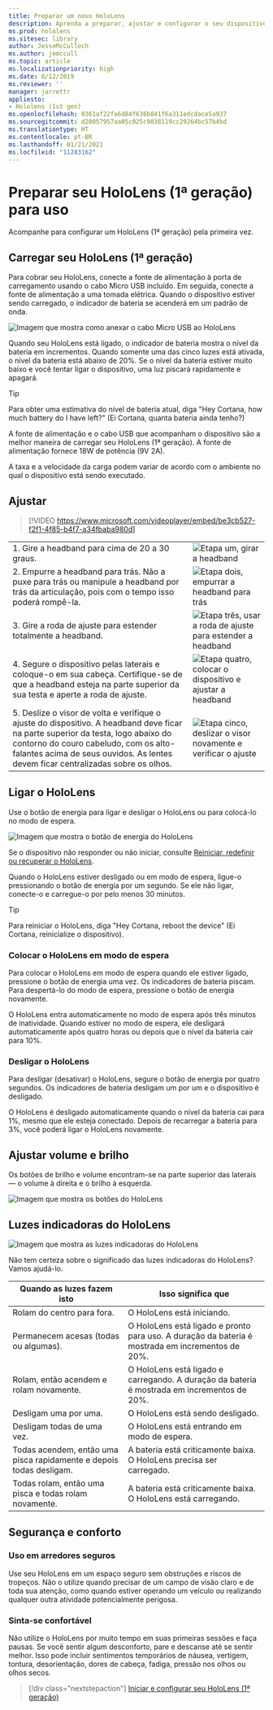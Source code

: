 ```yaml
---
title: Preparar um novo HoloLens
description: Aprenda a preparar, ajustar e configurar o seu dispositivo de realidade mista HoloLens (1ª geração) pela primeira vez.
ms.prod: hololens
ms.sitesec: library
author: JesseMcCulloch
ms.author: jemccull
ms.topic: article
ms.localizationpriority: high
ms.date: 8/12/2019
ms.reviewer: ''
manager: jarrettr
appliesto:
- Hololens (1st gen)
ms.openlocfilehash: 0361af22fa6d84f636b841f6a311edcdace5a937
ms.sourcegitcommit: d20057957aa05c025c9838119cc29264bc57b4bd
ms.translationtype: HT
ms.contentlocale: pt-BR
ms.lasthandoff: 01/21/2021
ms.locfileid: "11283162"
---
```

# Preparar seu HoloLens (1ª geração) para uso

Acompanhe para configurar um HoloLens (1ª geração) pela primeira vez.

## Carregar seu HoloLens (1ª geração)

Para cobrar seu HoloLens, conecte a fonte de alimentação à porta de carregamento usando o cabo Micro USB incluído. Em seguida, conecte a fonte de alimentação a uma tomada elétrica. Quando o dispositivo estiver sendo carregado, o indicador de bateria se acenderá em um padrão de onda.

![Imagem que mostra como anexar o cabo Micro USB ao HoloLens](./images/hololens-charging.png)

Quando seu HoloLens está ligado, o indicador de bateria mostra o nível da bateria em incrementos. Quando somente uma das cinco luzes está ativada, o nível da bateria está abaixo de 20%. Se o nível da bateria estiver muito baixo e você tentar ligar o dispositivo, uma luz piscará rapidamente e apagará.

> [!TIP]
> Para obter uma estimativa do nível de bateria atual, diga "Hey Cortana, how much battery do I have left?" (Ei Cortana, quanta bateria ainda tenho?)

A fonte de alimentação e o cabo USB que acompanham o dispositivo são a melhor maneira de carregar seu HoloLens (1ª geração).  A fonte de alimentação fornece 18W de potência (9V 2A).

A taxa e a velocidade da carga podem variar de acordo com o ambiente no qual o dispositivo está sendo executado.

## Ajustar

> [!VIDEO https://www.microsoft.com/videoplayer/embed/be3cb527-f2f1-4f85-b4f7-a34fbaba980d]

|     |     |
|:--- |:--- |
|1. Gire a headband para cima de 20 a 30 graus.|![Etapa um, girar a headband](./images/FitGuideStep1.png)|
|2. Empurre a headband para trás. Não a puxe para trás ou manipule a headband por trás da articulação, pois com o tempo isso poderá rompê-la.|![Etapa dois, empurrar a headband para trás](./images/FitGuideStep2.png)|
|3. Gire a roda de ajuste para estender totalmente a headband. |![Etapa três, usar a roda de ajuste para estender a headband](./images/FitGuideStep3.png)|
|4. Segure o dispositivo pelas laterais e coloque-o em sua cabeça. Certifique-se de que a headband esteja na parte superior da sua testa e aperte a roda de ajuste.|![Etapa quatro, colocar o dispositivo e ajustar a headband](./images/FitGuideStep4.png)|
|5. Deslize o visor de volta e verifique o ajuste do dispositivo. A headband deve ficar na parte superior da testa, logo abaixo do contorno do couro cabeludo, com os alto-falantes acima de seus ouvidos. As lentes devem ficar centralizadas sobre os olhos.|![Etapa cinco, deslizar o visor novamente e verificar o ajuste](./images/FitGuideSetep5.png)|

## Ligar o HoloLens

Use o botão de energia para ligar e desligar o HoloLens ou para colocá-lo no modo de espera.

![Imagem que mostra o botão de energia do HoloLens](./images/hololens-power.png)

Se o dispositivo não responder ou não iniciar, consulte [Reiniciar, redefinir ou recuperar o HoloLens](hololens-restart-recover.md).

Quando o HoloLens estiver desligado ou em modo de espera, ligue-o pressionando o botão de energia por um segundo. Se ele não ligar, conecte-o e carregue-o por pelo menos 30 minutos.

> [!TIP]
> Para reiniciar o HoloLens, diga "Hey Cortana, reboot the device" (Ei Cortana, reinicialize o dispositivo).

### Colocar o HoloLens em modo de espera

Para colocar o HoloLens em modo de espera quando ele estiver ligado, pressione o botão de energia uma vez. Os indicadores de bateria piscam. Para despertá-lo do modo de espera, pressione o botão de energia novamente.

O HoloLens entra automaticamente no modo de espera após três minutos de inatividade. Quando estiver no modo de espera, ele desligará automaticamente após quatro horas ou depois que o nível da bateria cair para 10%.

### Desligar o HoloLens

Para desligar (desativar) o HoloLens, segure o botão de energia por quatro segundos. Os indicadores de bateria desligam um por um e o dispositivo é desligado.

O HoloLens é desligado automaticamente quando o nível da bateria cai para 1%, mesmo que ele esteja conectado. Depois de recarregar a bateria para 3%, você poderá ligar o HoloLens novamente.

## Ajustar volume e brilho

Os botões de brilho e volume encontram-se na parte superior das laterais &mdash; o volume à direita e o brilho à esquerda.

![Imagem que mostra os botões do HoloLens](./images/hololens-buttons.jpg)

## Luzes indicadoras do HoloLens

![Imagem que mostra as luzes indicadoras do HoloLens](./images/hololens-lights.png)

Não tem certeza sobre o significado das luzes indicadoras do HoloLens? Vamos ajudá-lo.

|Quando as luzes fazem isto |Isso significa que |
| - | - |
|Rolam do centro para fora. |O HoloLens está iniciando. |
|Permanecem acesas (todas ou algumas). |O HoloLens está ligado e pronto para uso. A duração da bateria é mostrada em incrementos de 20%. |
|Rolam, então acendem e rolam novamente. |O HoloLens está ligado e carregando. A duração da bateria é mostrada em incrementos de 20%. |
|Desligam uma por uma. |O HoloLens está sendo desligado. |
|Desligam todas de uma vez. |O HoloLens está entrando em modo de espera. |
|Todas acendem, então uma pisca rapidamente e depois todas desligam. |A bateria está criticamente baixa. O HoloLens precisa ser carregado. |
|Todas rolam, então uma pisca e todas rolam novamente. |A bateria está criticamente baixa. O HoloLens está carregando. |

## Segurança e conforto

### Uso em arredores seguros

Use seu HoloLens em um espaço seguro sem obstruções e riscos de tropeços. Não o utilize quando precisar de um campo de visão claro e de toda sua atenção, como quando estiver operando um veículo ou realizando qualquer outra atividade potencialmente perigosa.

### Sinta-se confortável

Não utilize o HoloLens por muito tempo em suas primeiras sessões e faça pausas. Se você sentir algum desconforto, pare e descanse até se sentir melhor. Isso pode incluir sentimentos temporários de náusea, vertigem, tontura, desorientação, dores de cabeça, fadiga, pressão nos olhos ou olhos secos.

> [!div class="nextstepaction"]
> [Iniciar e configurar seu HoloLens (1ª geração)](hololens1-start.md)
